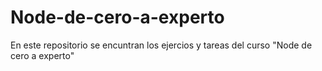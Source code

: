 # Node-de-cero-a-experto
En este repositorio se encuntran los ejercios y tareas del curso "Node de cero a experto"
